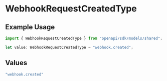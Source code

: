 # WebhookRequestCreatedType

## Example Usage

```typescript
import { WebhookRequestCreatedType } from "openapi/sdk/models/shared";

let value: WebhookRequestCreatedType = "webhook.created";
```

## Values

```typescript
"webhook.created"
```